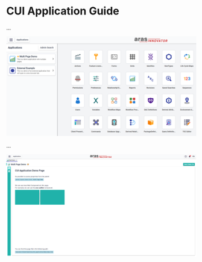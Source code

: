 # CUI Application Guide

...

![Aras App Sidebar](./aras-app-sidebar.png)

...

![Aras App Demp](./aras-app-demo.png)
